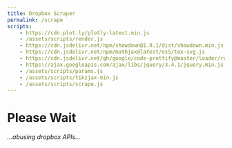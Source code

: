 ```yaml
---
title: Dropbox Scraper
permalink: /scrape
scripts:
    - https://cdn.plot.ly/plotly-latest.min.js
    - /assets/scripts/render.js
    - https://cdn.jsdelivr.net/npm/showdown@1.9.1/dist/showdown.min.js
    - https://cdn.jsdelivr.net/npm/mathjax@latest/es5/tex-svg.js
    - https://cdn.jsdelivr.net/gh/google/code-prettify@master/loader/run_prettify.js
    - https://ajax.googleapis.com/ajax/libs/jquery/3.4.1/jquery.min.js
    - /assets/scripts/params.js
    - /assets/scripts/tikzjax-min.js
    - /assets/scripts/scrape.js
---
```

# Please Wait

_...abusing dropbox APIs..._